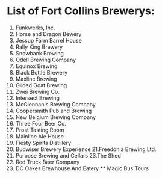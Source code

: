 # List of Fort Collins Brewerys:
1. Funkwerks, Inc.
2. Horse and Dragon Bewery 
3. Jessup Farm Barrel House
4. Rally King Brewery 
5. Snowbank Brewing 
6. Odell Brewing Company 
7. Equinox Brewing 
8. Black Bottle Brewery 
9. Maxline Brewing 
10. Gilded Goat Brewing
11. Zwei Brewing Co.
12. Intersect Brewing 
13. McClennan's Brewing Company
14. Coopersmith Pub and Brewing 
15. New Belgium Brewing Company 
16. Three Four Beer Co. 
17. Prost Tasting Room
18. Mainline Ale House
19. Fiesty Spirits Distillery 
20. Budwiser Brewery Experience 
21.Freedonia Brewing Ltd.
22. Purpose Brewing and Cellars
23.The Shed
24. Red Truck Beer Company
25. DC Oakes Brewhouse And Eatery
** Magic Bus Tours
